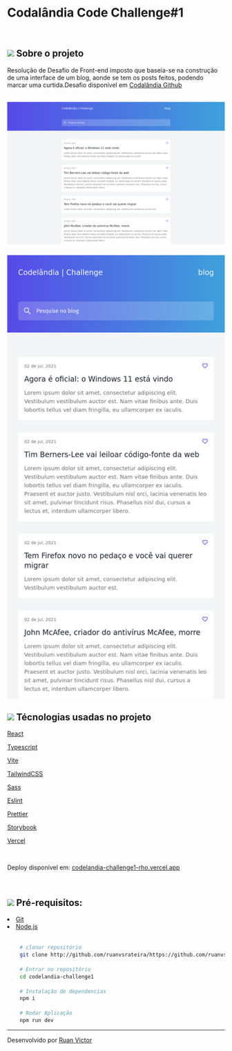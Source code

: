 <h1>Codalândia Code Challenge#1</h1>
<br>
<h2><img style="height: 25px" src="https://github.githubassets.com/images/icons/emoji/unicode/1f4d1.png" />  Sobre o projeto</h2>
<p>Resolução de Desafio de Front-end imposto que baseia-se na construção de uma interface de um blog, aonde se tem os posts feitos, podendo marcar uma curtida.Desafio disponível em <a href="https://github.com/iuricode/desafios-frontend">Codalândia Github</a></p>

<br>

<div style="display: flex; flex-direction: column; gap: 25px">
   <img src="./screenshots/desktop.png" width="1000px"/>
   <img src="./screenshots/mobile.png" width="1000px" />
</div>
</div>

<h2><img style="height: 25px" src="https://github.githubassets.com/images/icons/emoji/unicode/1f680.png" /> Técnologias usadas no projeto</h2>

[React](https://react.dev/)

[Typescript](https://www.typescriptlang.org/)

[Vite](https://vitejs.dev/)

[TailwindCSS](https://tailwindcss.com/)

[Sass](https://sass-lang.com/)

[Eslint](https://eslint.org/)

[Prettier](https://prettier.io/)

[Storybook](https://storybook.js.org/)

[Vercel]()

<br>

Deploy disponível em: [codelandia-challenge1-rho.vercel.app](https://codelandia-challenge1-rho.vercel.app)

<br>
<h2><img style="height: 25px" src="https://github.githubassets.com/images/icons/emoji/unicode/2139.png" />  Pré-requisitos: </h2>
<li><a href="https://git-scm.com/">Git</a></li>
<li><a href="https://nodejs.org/en/">Node.js</a></li>

<br>

```bash
    # clonar repositório
    git clone http://github.com/ruanvsrateira/https://github.com/ruanvsrateira/codelandia-challenge1.git

    # Entrar no repositório
    cd codelandia-challenge1

    # Instalação de dependencias
    npm i

    # Rodar Aplicação
    npm run dev
```

<hr>

Desenvolvido por <a href="https://www.linkedin.com/in/ruanvsrateira" target="__blank">Ruan Victor</a>
